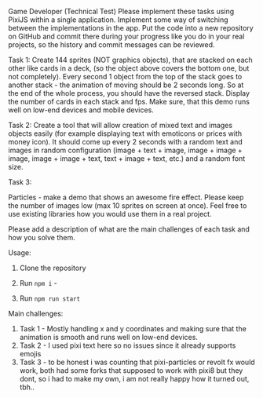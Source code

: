 Game Developer (Technical Test)
Please implement these tasks using PixiJS within a single application. Implement some way of switching between the implementations in
the app.
Put the code into a new repository on GitHub and commit there during your progress like you do in your real projects, so the history and
commit messages can be reviewed.

Task 1:
Create 144 sprites (NOT graphics objects), that are stacked on each other like cards in a deck, (so the object above covers the bottom one,
but not completely). Every second 1 object from the top of the stack goes to another stack - the animation of moving should be 2 seconds
long. So at the end of the whole process, you should have the reversed stack. Display the number of cards in each stack and fps. Make
sure, that this demo runs well on low-end devices and mobile devices.

Task 2:
Create a tool that will allow creation of mixed text and images objects easily (for example displaying text with emoticons or prices with
money icon). It should come up every 2 seconds with a random text and images in random configuration (image + text + image, image +
image + image, image + image + text, text + image + text, etc.) and a random font size.

Task 3:

Particles - make a demo that shows an awesome fire effect. Please keep the number of images low (max 10 sprites on screen at once).
Feel free to use existing libraries how you would use them in a real project.

Please add a description of what are the main challenges of each task and how you solve them.

Usage:
1. Clone the repository

2. Run `npm i` - 
3. Run `npm run start`

Main challenges:
1. Task 1 - Mostly handling x and y coordinates and making sure that the animation is smooth and runs well on low-end devices.
2. Task 2 - I used pixi text here so no issues since it already supports emojis
3. Task 3 - to be honest i was counting that pixi-particles or revolt fx would work, both had some forks that supposed to work with pixi8 but they dont, so i had to make my own, i am not really happy how it turned out, tbh..
